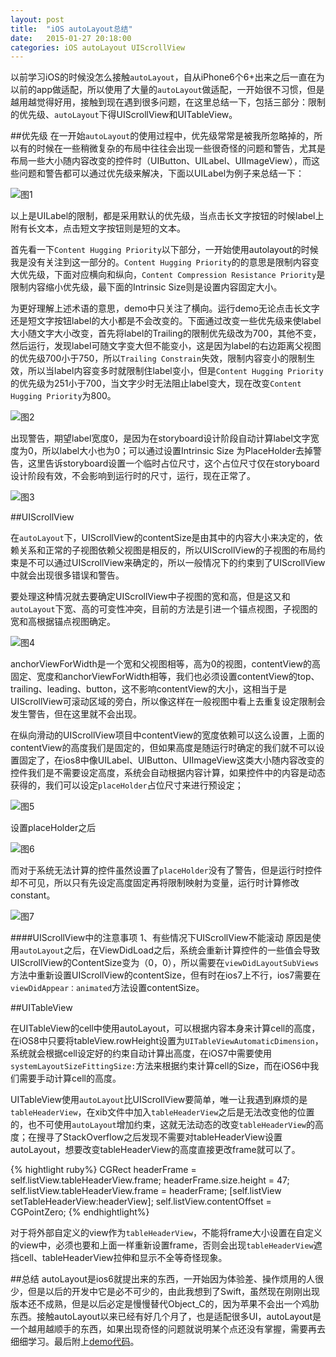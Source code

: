 ```yaml
---
layout: post
title:  "iOS autoLayout总结"
date:   2015-01-27 20:18:00
categories: iOS autoLayout UIScrollView
---
```


以前学习iOS的时候没怎么接触`autoLayout`，自从iPhone6个6+出来之后一直在为以前的app做适配，所以使用了大量的`autoLayout`做适配，一开始很不习惯，但是越用越觉得好用，接触到现在遇到很多问题，在这里总结一下，包括三部分：限制的优先级、`autoLayout`下得UIScrollView和UITableView。

##优先级
在一开始`autoLayout`的使用过程中，优先级常常是被我所忽略掉的，所以有的时候在一些稍微复杂的布局中往往会出现一些很奇怪的问题和警告，尤其是布局一些大小随内容改变的控件时（UIButton、UILabel、UIImageView），而这些问题和警告都可以通过优先级来解决，下面以UILabel为例子来总结一下：

![图1](https://raw.githubusercontent.com/RuiKQ/RuiKQ.github.io/master/assets/images/0127/1.png) 

以上是UILabel的限制，都是采用默认的优先级，当点击长文字按钮的时候label上附有长文本，点击短文字按钮则是短的文本。

首先看一下`Content Hugging Priority`以下部分，一开始使用autolayout的时候我是没有关注到这一部分的。`Content Hugging Priority`的的意思是限制内容变大优先级，下面对应横向和纵向，`Content Compression Resistance Priority`是限制内容缩小优先级，最下面的Intrinsic Size则是设置内容固定大小。

为更好理解上述术语的意思，demo中只关注了横向。运行demo无论点击长文字还是短文字按钮label的大小都是不会改变的。下面通过改变一些优先级来使label大小随文字大小改变，首先将label的Trailing的限制优先级改为700，其他不变，然后运行，发现label可随文字变大但不能变小，这是因为label的右边距离父视图的优先级700小于750，所以`Trailing Constrain`失效，限制内容变小的限制生效，所以当label内容变多时就限制住label变小，但是`Content Hugging Priority`的优先级为251小于700，当文字少时无法阻止label变大，现在改变`Content Hugging Priority`为800。

![图2](https://raw.githubusercontent.com/RuiKQ/RuiKQ.github.io/master/assets/images/0127/2.png)

出现警告，期望label宽度0，是因为在storyboard设计阶段自动计算label文字宽度为0，所以label大小也为0；可以通过设置Intrinsic Size 为PlaceHolder去掉警告，这里告诉storyboard设置一个临时占位尺寸，这个占位尺寸仅在storyboard设计阶段有效，不会影响到运行时的尺寸，运行，现在正常了。

![图3](https://raw.githubusercontent.com/RuiKQ/RuiKQ.github.io/master/assets/images/0127/13.png)


##UIScrollView

在`autoLayout`下，UIScrollView的contentSize是由其中的内容大小来决定的，依赖关系和正常的子视图依赖父视图是相反的，所以UIScrollView的子视图的布局约束是不可以通过UIScrollView来确定的，所以一般情况下的约束到了UIScrollView中就会出现很多错误和警告。

要处理这种情况就去要确定UIScrollView中子视图的宽和高，但是这又和`autoLayout`下宽、高的可变性冲突，目前的方法是引进一个锚点视图，子视图的宽和高根据锚点视图确定。

![图4](https://raw.githubusercontent.com/RuiKQ/RuiKQ.github.io/master/assets/images/0127/4.png)

anchorViewForWidth是一个宽和父视图相等，高为0的视图，contentView的高固定、宽度和anchorViewForWidth相等，我们也必须设置contentView的top、trailing、leading、button，这不影响contentView的大小，这相当于是UIScrollView可滚动区域的旁白，所以像这样在一般视图中看上去重复设定限制会发生警告，但在这里就不会出现。

在纵向滑动的UIScrollView项目中contentView的宽度依赖可以这么设置，上面的contentView的高度我们是固定的，但如果高度是随运行时确定的我们就不可以设置固定了，在ios8中像UILabel、UIButton、UIImageView这类大小随内容改变的控件我们是不需要设定高度，系统会自动根据内容计算，如果控件中的内容是动态获得的，我们可以设定`placeHolder`占位尺寸来进行预设定；

![图5](https://raw.githubusercontent.com/RuiKQ/RuiKQ.github.io/master/assets/images/0127/5.png)

设置placeHolder之后

![图6](https://raw.githubusercontent.com/RuiKQ/RuiKQ.github.io/master/assets/images/0127/6.png)

而对于系统无法计算的控件虽然设置了`placeHolder`没有了警告，但是运行时控件却不可见，所以只有先设定高度固定再将限制映射为变量，运行时计算修改constant。

![图7](https://raw.githubusercontent.com/RuiKQ/RuiKQ.github.io/master/assets/images/0127/17.png)

####UIScrollView中的注意事项
1、有些情况下UIScrollView不能滚动
原因是使用`autoLayout`之后，在ViewDidLoad之后，系统会重新计算控件的一些值会导致UIScrollView的ContentSize变为（0，0），所以需要在`viewDidLayoutSubViews`方法中重新设置UIScrollView的contentSize，但有时在ios7上不行，ios7需要在`viewDidAppear：animated`方法设置contentSize。

##UITableView

在UITableView的cell中使用autoLayout，可以根据内容本身来计算cell的高度，在iOS8中只要将tableView.rowHeight设置为`UITableViewAutomaticDimension`，系统就会根据cell设定好的约束自动计算出高度，在iOS7中需要使用`systemLayoutSizeFittingSize:`方法来根据约束计算cell的Size，而在iOS6中我们需要手动计算cell的高度。

UITableView使用`autoLayout`比UIScrollView要简单，唯一让我遇到麻烦的是`tableHeaderView`，在xib文件中加入`tableHeaderView`之后是无法改变他的位置的，也不可使用`autoLayout`增加约束，这就无法动态的改变`tableHeaderView`的高度；在搜寻了StackOverflow之后发现不需要对tableHeaderView设置autoLayout，想要改变tableHeaderView的高度直接更改frame就可以了。

{% hightlight ruby%}
CGRect headerFrame = self.listView.tableHeaderView.frame;
headerFrame.size.height = 47;
self.listView.tableHeaderView.frame = headerFrame;
[self.listView setTableHeaderView:headerView];
self.listView.contentOffset = CGPointZero;
{% endhightlight%}

对于将外部自定义的view作为`tableHeaderView`，不能将frame大小设置在自定义的view中，必须也要和上面一样重新设置frame，否则会出现`tableHeaderView`遮挡cell、tableHeaderView拉伸和显示不全等奇怪现象。

##总结
autoLayout是ios6就提出来的东西，一开始因为体验差、操作烦用的人很少，但是以后的开发中它是必不可少的，由此我想到了Swift，虽然现在刚刚出现版本还不成熟，但是以后必定是慢慢替代Object_C的，因为苹果不会出一个鸡肋东西。接触autoLayout以来已经有好几个月了，也是适配很多UI，autoLayout是一个越用越顺手的东西，如果出现奇怪的问题就说明某个点还没有掌握，需要再去细细学习。最后附上[demo代码]。

[demo代码]:https://github.com/RuiKQ/iosAutoLayout

